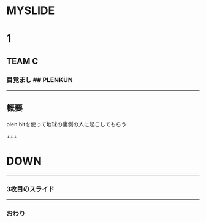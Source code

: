 # MYSLIDE
# 1
## TEAM C
### 目覚まし ## PLENKUN




---


## 概要
plen:bitを使って地球の裏側の人に起こしてもらう

+++
# DOWN

---


### 3枚目のスライド


---


### おわり
